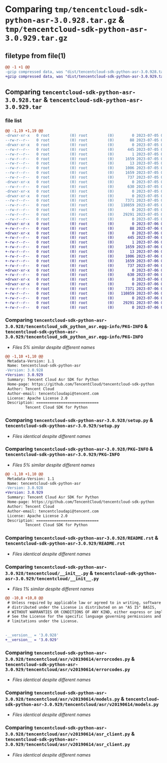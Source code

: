 # Comparing `tmp/tencentcloud-sdk-python-asr-3.0.928.tar.gz` & `tmp/tencentcloud-sdk-python-asr-3.0.929.tar.gz`

## filetype from file(1)

```diff
@@ -1 +1 @@
-gzip compressed data, was "dist/tencentcloud-sdk-python-asr-3.0.928.tar", last modified: Wed Jul  5 00:18:38 2023, max compression
+gzip compressed data, was "dist/tencentcloud-sdk-python-asr-3.0.929.tar", last modified: Thu Jul  6 00:17:44 2023, max compression
```

## Comparing `tencentcloud-sdk-python-asr-3.0.928.tar` & `tencentcloud-sdk-python-asr-3.0.929.tar`

### file list

```diff
@@ -1,19 +1,19 @@
-drwxr-xr-x   0 root         (0) root         (0)        0 2023-07-05 00:18:38.000000 tencentcloud-sdk-python-asr-3.0.928/
--rw-r--r--   0 root         (0) root         (0)       88 2023-07-05 00:18:38.000000 tencentcloud-sdk-python-asr-3.0.928/setup.cfg
-drwxr-xr-x   0 root         (0) root         (0)        0 2023-07-05 00:18:38.000000 tencentcloud-sdk-python-asr-3.0.928/tencentcloud_sdk_python_asr.egg-info/
--rw-r--r--   0 root         (0) root         (0)      445 2023-07-05 00:18:38.000000 tencentcloud-sdk-python-asr-3.0.928/tencentcloud_sdk_python_asr.egg-info/SOURCES.txt
--rw-r--r--   0 root         (0) root         (0)        1 2023-07-05 00:18:38.000000 tencentcloud-sdk-python-asr-3.0.928/tencentcloud_sdk_python_asr.egg-info/dependency_links.txt
--rw-r--r--   0 root         (0) root         (0)     1659 2023-07-05 00:18:38.000000 tencentcloud-sdk-python-asr-3.0.928/tencentcloud_sdk_python_asr.egg-info/PKG-INFO
--rw-r--r--   0 root         (0) root         (0)       13 2023-07-05 00:18:38.000000 tencentcloud-sdk-python-asr-3.0.928/tencentcloud_sdk_python_asr.egg-info/top_level.txt
--rw-r--r--   0 root         (0) root         (0)     1006 2023-07-05 00:18:38.000000 tencentcloud-sdk-python-asr-3.0.928/setup.py
--rw-r--r--   0 root         (0) root         (0)     1659 2023-07-05 00:18:38.000000 tencentcloud-sdk-python-asr-3.0.928/PKG-INFO
--rw-r--r--   0 root         (0) root         (0)      737 2023-07-05 00:18:38.000000 tencentcloud-sdk-python-asr-3.0.928/README.rst
-drwxr-xr-x   0 root         (0) root         (0)        0 2023-07-05 00:18:38.000000 tencentcloud-sdk-python-asr-3.0.928/tencentcloud/
--rw-r--r--   0 root         (0) root         (0)      630 2023-07-05 00:18:38.000000 tencentcloud-sdk-python-asr-3.0.928/tencentcloud/__init__.py
-drwxr-xr-x   0 root         (0) root         (0)        0 2023-07-05 00:18:38.000000 tencentcloud-sdk-python-asr-3.0.928/tencentcloud/asr/
-drwxr-xr-x   0 root         (0) root         (0)        0 2023-07-05 00:18:38.000000 tencentcloud-sdk-python-asr-3.0.928/tencentcloud/asr/v20190614/
--rw-r--r--   0 root         (0) root         (0)     7371 2023-07-05 00:18:38.000000 tencentcloud-sdk-python-asr-3.0.928/tencentcloud/asr/v20190614/errorcodes.py
--rw-r--r--   0 root         (0) root         (0)   110859 2023-07-05 00:18:38.000000 tencentcloud-sdk-python-asr-3.0.928/tencentcloud/asr/v20190614/models.py
--rw-r--r--   0 root         (0) root         (0)        0 2023-07-05 00:18:38.000000 tencentcloud-sdk-python-asr-3.0.928/tencentcloud/asr/v20190614/__init__.py
--rw-r--r--   0 root         (0) root         (0)    29291 2023-07-05 00:18:38.000000 tencentcloud-sdk-python-asr-3.0.928/tencentcloud/asr/v20190614/asr_client.py
--rw-r--r--   0 root         (0) root         (0)        0 2023-07-05 00:18:38.000000 tencentcloud-sdk-python-asr-3.0.928/tencentcloud/asr/__init__.py
+drwxr-xr-x   0 root         (0) root         (0)        0 2023-07-06 00:17:44.000000 tencentcloud-sdk-python-asr-3.0.929/
+-rw-r--r--   0 root         (0) root         (0)       88 2023-07-06 00:17:44.000000 tencentcloud-sdk-python-asr-3.0.929/setup.cfg
+drwxr-xr-x   0 root         (0) root         (0)        0 2023-07-06 00:17:44.000000 tencentcloud-sdk-python-asr-3.0.929/tencentcloud_sdk_python_asr.egg-info/
+-rw-r--r--   0 root         (0) root         (0)      445 2023-07-06 00:17:44.000000 tencentcloud-sdk-python-asr-3.0.929/tencentcloud_sdk_python_asr.egg-info/SOURCES.txt
+-rw-r--r--   0 root         (0) root         (0)        1 2023-07-06 00:17:44.000000 tencentcloud-sdk-python-asr-3.0.929/tencentcloud_sdk_python_asr.egg-info/dependency_links.txt
+-rw-r--r--   0 root         (0) root         (0)     1659 2023-07-06 00:17:44.000000 tencentcloud-sdk-python-asr-3.0.929/tencentcloud_sdk_python_asr.egg-info/PKG-INFO
+-rw-r--r--   0 root         (0) root         (0)       13 2023-07-06 00:17:44.000000 tencentcloud-sdk-python-asr-3.0.929/tencentcloud_sdk_python_asr.egg-info/top_level.txt
+-rw-r--r--   0 root         (0) root         (0)     1006 2023-07-06 00:17:44.000000 tencentcloud-sdk-python-asr-3.0.929/setup.py
+-rw-r--r--   0 root         (0) root         (0)     1659 2023-07-06 00:17:44.000000 tencentcloud-sdk-python-asr-3.0.929/PKG-INFO
+-rw-r--r--   0 root         (0) root         (0)      737 2023-07-06 00:17:44.000000 tencentcloud-sdk-python-asr-3.0.929/README.rst
+drwxr-xr-x   0 root         (0) root         (0)        0 2023-07-06 00:17:44.000000 tencentcloud-sdk-python-asr-3.0.929/tencentcloud/
+-rw-r--r--   0 root         (0) root         (0)      630 2023-07-06 00:17:44.000000 tencentcloud-sdk-python-asr-3.0.929/tencentcloud/__init__.py
+drwxr-xr-x   0 root         (0) root         (0)        0 2023-07-06 00:17:44.000000 tencentcloud-sdk-python-asr-3.0.929/tencentcloud/asr/
+drwxr-xr-x   0 root         (0) root         (0)        0 2023-07-06 00:17:44.000000 tencentcloud-sdk-python-asr-3.0.929/tencentcloud/asr/v20190614/
+-rw-r--r--   0 root         (0) root         (0)     7371 2023-07-06 00:17:44.000000 tencentcloud-sdk-python-asr-3.0.929/tencentcloud/asr/v20190614/errorcodes.py
+-rw-r--r--   0 root         (0) root         (0)   110859 2023-07-06 00:17:44.000000 tencentcloud-sdk-python-asr-3.0.929/tencentcloud/asr/v20190614/models.py
+-rw-r--r--   0 root         (0) root         (0)        0 2023-07-06 00:17:44.000000 tencentcloud-sdk-python-asr-3.0.929/tencentcloud/asr/v20190614/__init__.py
+-rw-r--r--   0 root         (0) root         (0)    29291 2023-07-06 00:17:44.000000 tencentcloud-sdk-python-asr-3.0.929/tencentcloud/asr/v20190614/asr_client.py
+-rw-r--r--   0 root         (0) root         (0)        0 2023-07-06 00:17:44.000000 tencentcloud-sdk-python-asr-3.0.929/tencentcloud/asr/__init__.py
```

### Comparing `tencentcloud-sdk-python-asr-3.0.928/tencentcloud_sdk_python_asr.egg-info/PKG-INFO` & `tencentcloud-sdk-python-asr-3.0.929/tencentcloud_sdk_python_asr.egg-info/PKG-INFO`

 * *Files 5% similar despite different names*

```diff
@@ -1,10 +1,10 @@
 Metadata-Version: 1.1
 Name: tencentcloud-sdk-python-asr
-Version: 3.0.928
+Version: 3.0.929
 Summary: Tencent Cloud Asr SDK for Python
 Home-page: https://github.com/TencentCloud/tencentcloud-sdk-python
 Author: Tencent Cloud
 Author-email: tencentcloudapi@tencent.com
 License: Apache License 2.0
 Description: ============================
         Tencent Cloud SDK for Python
```

### Comparing `tencentcloud-sdk-python-asr-3.0.928/setup.py` & `tencentcloud-sdk-python-asr-3.0.929/setup.py`

 * *Files identical despite different names*

### Comparing `tencentcloud-sdk-python-asr-3.0.928/PKG-INFO` & `tencentcloud-sdk-python-asr-3.0.929/PKG-INFO`

 * *Files 5% similar despite different names*

```diff
@@ -1,10 +1,10 @@
 Metadata-Version: 1.1
 Name: tencentcloud-sdk-python-asr
-Version: 3.0.928
+Version: 3.0.929
 Summary: Tencent Cloud Asr SDK for Python
 Home-page: https://github.com/TencentCloud/tencentcloud-sdk-python
 Author: Tencent Cloud
 Author-email: tencentcloudapi@tencent.com
 License: Apache License 2.0
 Description: ============================
         Tencent Cloud SDK for Python
```

### Comparing `tencentcloud-sdk-python-asr-3.0.928/README.rst` & `tencentcloud-sdk-python-asr-3.0.929/README.rst`

 * *Files identical despite different names*

### Comparing `tencentcloud-sdk-python-asr-3.0.928/tencentcloud/__init__.py` & `tencentcloud-sdk-python-asr-3.0.929/tencentcloud/__init__.py`

 * *Files 1% similar despite different names*

```diff
@@ -10,8 +10,8 @@
 # Unless required by applicable law or agreed to in writing, software
 # distributed under the License is distributed on an "AS IS" BASIS,
 # WITHOUT WARRANTIES OR CONDITIONS OF ANY KIND, either express or implied.
 # See the License for the specific language governing permissions and
 # limitations under the License.
 
 
-__version__ = '3.0.928'
+__version__ = '3.0.929'
```

### Comparing `tencentcloud-sdk-python-asr-3.0.928/tencentcloud/asr/v20190614/errorcodes.py` & `tencentcloud-sdk-python-asr-3.0.929/tencentcloud/asr/v20190614/errorcodes.py`

 * *Files identical despite different names*

### Comparing `tencentcloud-sdk-python-asr-3.0.928/tencentcloud/asr/v20190614/models.py` & `tencentcloud-sdk-python-asr-3.0.929/tencentcloud/asr/v20190614/models.py`

 * *Files identical despite different names*

### Comparing `tencentcloud-sdk-python-asr-3.0.928/tencentcloud/asr/v20190614/asr_client.py` & `tencentcloud-sdk-python-asr-3.0.929/tencentcloud/asr/v20190614/asr_client.py`

 * *Files identical despite different names*

